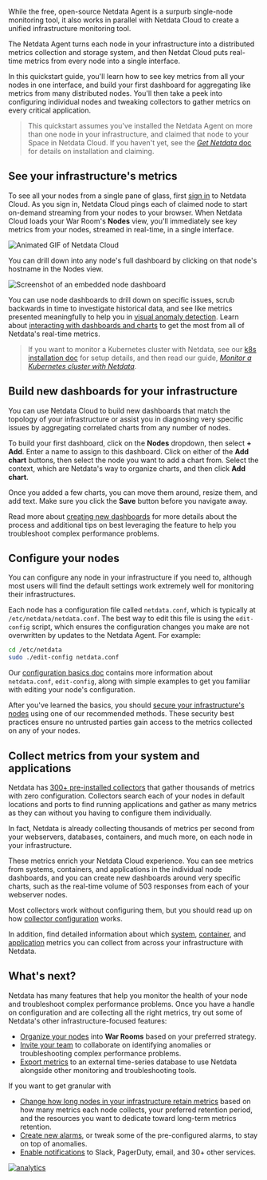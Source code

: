 <!--
title: "Infrastructure monitoring with Netdata"
sidebar_label: "Infrastructure monitoring"
description: "."
custom_edit_url: https://github.com/netdata/netdata/edit/master/docs/quickstart/infrastructure.md
-->

While the free, open-source Netdata Agent is a surpurb single-node monitoring tool, it also works in parallel with
Netdata Cloud to create a unified infrastructure monitoring tool.

The Netdata Agent turns each node in your infrastructure into a distributed metrics collection and storage system, and
then Netdat Cloud puts real-time metrics from every node into a single interface.

In this quickstart guide, you'll learn how to see key metrics from all your nodes in one interface, and build your first
dashboard for aggregating like metrics from many distributed nodes. You'll then take a peek into configuring individual
nodes and tweaking collectors to gather metrics on every critical application.

> This quickstart assumes you've installed the Netdata Agent on more than one node in your infrastructure, and claimed
> that node to your Space in Netdata Cloud. If you haven't yet, see the [_Get Netdata_ doc](/docs/get/README.md) for
> details on installation and claiming.

## See your infrastructure's metrics

To see all your nodes from a single pane of glass, first [sign in](https://app.netdata.cloud) to Netdata Cloud. As you
sign in, Netdata Cloud pings each of claimed node to start on-demand streaming from your nodes to your browser. When
Netdata Cloud loads your War Room's **Nodes** view, you'll immediately see key metrics from your nodes, streamed in
real-time, in a single interface.

![Animated GIF of Netdata
Cloud](https://user-images.githubusercontent.com/1153921/80828986-1ebb3b00-8b9b-11ea-957f-2c8d0d009e44.gif)

You can drill down into any node's full dashboard by clicking on that node's hostname in the Nodes view.

![Screenshot of an embedded node
dashboard](https://user-images.githubusercontent.com/1153921/87457036-9b678e00-c5bc-11ea-977d-ad561a73beef.png)

You can use node dashboards to drill down on specific issues, scrub backwards in time to investigate historical data,
and see like metrics presented meaningfully to help you in [visual anomaly
detection](/docs/troubleshoot/visual-anomaly-detection.md). Learn about [interacting with dashboards and
charts](/docs/visualize/interact-dashboards-charts.md) to get the most from all of Netdata's real-time metrics.

> If you want to monitor a Kubernetes cluster with Netdata, see our [k8s installation
> doc](/packaging/installer/methods/kubernetes.md) for setup details, and then read our guide, [_Monitor a Kubernetes
> cluster with Netdata_](/docs/guides/kubernetes-k8s-netdata.md).

## Build new dashboards for your infrastructure

You can use Netdata Cloud to build new dashboards that match the topology of your infrastructure or assist you in
diagnosing very specific issues by aggregating correlated charts from any number of nodes.

To build your first dashboard, click on the **Nodes** dropdown, then select **+ Add**. Enter a name to assign to this
dashboard. Click on either of the **Add chart** buttons, then select the node you want to add a chart from. Select the
context, which are Netdata's way to organize charts, and then click **Add chart**.

Once you added a few charts, you can move them around, resize them, and add text. Make sure you click the **Save**
button before you navigate away.

Read more about [creating new dashboards](/docs/visualize/create-dashboard.md) for more details about the process and
additional tips on best leveraging the feature to help you troubleshoot complex performance problems.

## Configure your nodes

You can configure any node in your infrastructure if you need to, although most users will find the default settings
work extremely well for monitoring their infrastructures.

Each node has a configuration file called `netdata.conf`, which is typically at `/etc/netdata/netdata.conf`. The best
way to edit this file is using the `edit-config` script, which ensures the configuration changes you make are not
overwritten by updates to the Netdata Agent. For example:

```bash
cd /etc/netdata
sudo ./edit-config netdata.conf
```

Our [configuration basics doc](/docs/configure/nodes.md) contains more information about `netdata.conf`, `edit-config`,
along with simple examples to get you familiar with editing your node's configuration.

After you've learned the basics, you should [secure your infrastructure's nodes](/docs/configure/secure-nodes.md) using
one of our recommended methods. These security best practices ensure no untrusted parties gain access to the metrics
collected on any of your nodes.

## Collect metrics from your system and applications

Netdata has [300+ pre-installed collectors](/docs/collectors/COLLECTORS.md) that gather thousands of metrics with zero
configuration. Collectors search each of your nodes in default locations and ports to find running applications and
gather as many metrics as they can without you having to configure them individually.

In fact, Netdata is already collecting thousands of metrics per second from your webservers, databases, containers, and
much more, on each node in your infrastructure.

These metrics enrich your Netdata Cloud experience. You can see metrics from systems, containers, and applications in
the individual node dashboards, and you can create new dashboards around very specific charts, such as the real-time
volume of 503 responses from each of your webserver nodes.

Most collectors work without configuring them, but you should read up on how [collector
configuration](/docs/collect/configure.md) works.

In addition, find detailed information about which [system](/docs/collect/system-metrics.md),
[container](/docs/collect/container-metrics.md), and [application](/docs/collect/application-metrics.md) metrics you can
collect from across your infrastructure with Netdata.

## What's next?

Netdata has many features that help you monitor the health of your node and troubleshoot complex performance problems.
Once you have a handle on configuration and are collecting all the right metrics, try out some of Netdata's other
infrastructure-focused features:

-   [Organize your nodes](/docs/configure/spaces-war-rooms.md) into **War Rooms** based on your preferred strategy.
-   [Invite your team](/docs/configure/invite-collaborate.md) to collaborate on identifying anomalies or troubleshooting
    complex performance problems.
-   [Export metrics](/docs/export/enable-exporting.md) to an external time-series database to use Netdata alongside
    other monitoring and troubleshooting tools.

If you want to get granular with 

-   [Change how long nodes in your infrastructure retain metrics](/docs/store/change-metrics-retention.md) based on how
    many metrics each node collects, your preferred retention period, and the resources you want to dedicate toward
    long-term metrics retention.
-   [Create new alarms](/docs/monitor/configure-alarms.md), or tweak some of the pre-configured alarms, to stay on top
    of anomalies.
-   [Enable notifications](/docs/monitor/enable-notifications.md) to Slack, PagerDuty, email, and 30+ other services.

[![analytics](https://www.google-analytics.com/collect?v=1&aip=1&t=pageview&_s=1&ds=github&dr=https%3A%2F%2Fgithub.com%2Fnetdata%2Fnetdata&dl=https%3A%2F%2Fmy-netdata.io%2Fgithub%2Fdocs%2Fquickstart%2Finfrastructure&_u=MAC~&cid=5792dfd7-8dc4-476b-af31-da2fdb9f93d2&tid=UA-64295674-3)](<>)

